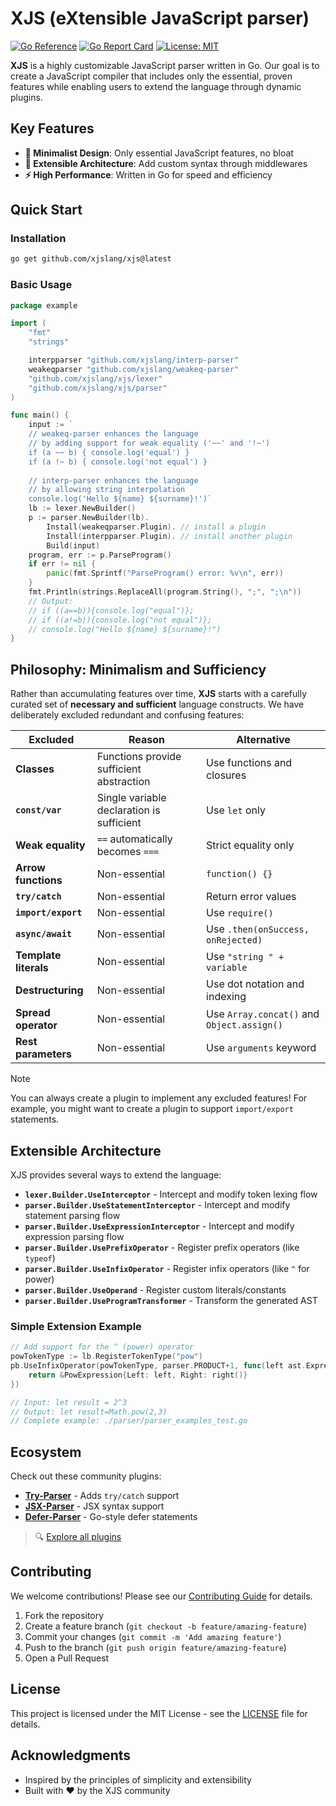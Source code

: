 # XJS (eXtensible JavaScript parser)

[![Go Reference](https://pkg.go.dev/badge/github.com/xjslang/xjs.svg)](https://pkg.go.dev/github.com/xjslang/xjs)
[![Go Report Card](https://goreportcard.com/badge/github.com/xjslang/xjs)](https://goreportcard.com/report/github.com/xjslang/xjs)
[![License: MIT](https://img.shields.io/badge/License-MIT-yellow.svg)](https://opensource.org/licenses/MIT)

**XJS** is a highly customizable JavaScript parser written in Go. Our goal is to create a JavaScript compiler that includes only the essential, proven features while enabling users to extend the language through dynamic plugins.

## Key Features

- **🎯 Minimalist Design**: Only essential JavaScript features, no bloat
- **🔧 Extensible Architecture**: Add custom syntax through middlewares
- **⚡ High Performance**: Written in Go for speed and efficiency  

## Quick Start

### Installation

```bash
go get github.com/xjslang/xjs@latest
```

### Basic Usage

```go
package example

import (
	"fmt"
	"strings"

	interpparser "github.com/xjslang/interp-parser"
	weakeqparser "github.com/xjslang/weakeq-parser"
	"github.com/xjslang/xjs/lexer"
	"github.com/xjslang/xjs/parser"
)

func main() {
	input := `
	// weakeq-parser enhances the language
	// by adding support for weak equality ('~~' and '!~')
	if (a ~~ b) { console.log('equal') }
	if (a !~ b) { console.log('not equal') }
	
	// interp-parser enhances the language
	// by allowing string interpolation
	console.log('Hello ${name} ${surname}!')`
	lb := lexer.NewBuilder()
	p := parser.NewBuilder(lb).
		Install(weakeqparser.Plugin). // install a plugin
		Install(interpparser.Plugin). // install another plugin
		Build(input)
	program, err := p.ParseProgram()
	if err != nil {
		panic(fmt.Sprintf("ParseProgram() error: %v\n", err))
	}
	fmt.Println(strings.ReplaceAll(program.String(), ";", ";\n"))
	// Output:
	// if ((a==b)){console.log("equal")};
	// if ((a!=b)){console.log("not equal")};
	// console.log("Hello ${name} ${surname}!")
}
```

## Philosophy: Minimalism and Sufficiency

Rather than accumulating features over time, **XJS** starts with a carefully curated set of **necessary and sufficient** language constructs. We have deliberately excluded redundant and confusing features:

| Excluded | Reason | Alternative |
|----------|--------|-------------|
| **Classes** | Functions provide sufficient abstraction | Use functions and closures |
| **`const/var`** | Single variable declaration is sufficient | Use `let` only |
| **Weak equality** | `==` automatically becomes `===` | Strict equality only |
| **Arrow functions** | Non-essential | `function() {}` |
| **`try/catch`** | Non-essential | Return error values |
| **`import/export`** | Non-essential | Use `require()` |
| **`async/await`** | Non-essential | Use `.then(onSuccess, onRejected)` |
| **Template literals** | Non-essential | Use `"string " + variable` |
| **Destructuring** | Non-essential | Use dot notation and indexing |
| **Spread operator** | Non-essential | Use `Array.concat()` and `Object.assign()` |
| **Rest parameters** | Non-essential | Use `arguments` keyword |

> [!NOTE]
> You can always create a plugin to implement any excluded features! For example, you might want to create a plugin to support `import/export` statements.

## Extensible Architecture

XJS provides several ways to extend the language:

- **`lexer.Builder.UseInterceptor`** - Intercept and modify token lexing flow
- **`parser.Builder.UseStatementInterceptor`** - Intercept and modify statement parsing flow
- **`parser.Builder.UseExpressionInterceptor`** - Intercept and modify expression parsing flow  
- **`parser.Builder.UsePrefixOperator`** - Register prefix operators (like `typeof`)
- **`parser.Builder.UseInfixOperator`** - Register infix operators (like `^` for power)
- **`parser.Builder.UseOperand`** - Register custom literals/constants
- **`parser.Builder.UseProgramTransformer`** - Transform the generated AST

### Simple Extension Example

```go
// Add support for the ^ (power) operator
powTokenType := lb.RegisterTokenType("pow")
pb.UseInfixOperator(powTokenType, parser.PRODUCT+1, func(left ast.Expression, right func() ast.Expression) ast.Expression {
    return &PowExpression{Left: left, Right: right()}
})

// Input: let result = 2^3
// Output: let result=Math.pow(2,3)
// Complete example: ./parser/parser_examples_test.go
```

<!-- ## Documentation

- **[Getting Started Guide](docs/getting-started.md)** - Step-by-step tutorial
- **[Extension Examples](docs/examples/)** - Complete code examples
- **[API Reference](docs/api-reference.md)** - Detailed API documentation
- **[Plugin Development](docs/plugin-development.md)** - Build your own extensions
- **[Architecture Overview](docs/architecture.md)** - Understanding XJS internals -->

## Ecosystem

Check out these community plugins:

- **[Try-Parser](https://github.com/xjslang/try-parser)** - Adds `try/catch` support
- **[JSX-Parser](https://github.com/xjslang/jsx-parser)** - JSX syntax support
- **[Defer-Parser](https://github.com/xjslang/defer-parser)** - Go-style defer statements

> 🔍 [Explore all plugins](https://github.com/search?q=org%3Axjslang+-parser&type=repositories)

## Contributing

We welcome contributions! Please see our [Contributing Guide](CONTRIBUTING.md) for details.

1. Fork the repository
2. Create a feature branch (`git checkout -b feature/amazing-feature`)
3. Commit your changes (`git commit -m 'Add amazing feature'`)
4. Push to the branch (`git push origin feature/amazing-feature`)
5. Open a Pull Request

## License

This project is licensed under the MIT License - see the [LICENSE](LICENSE) file for details.

## Acknowledgments

- Inspired by the principles of simplicity and extensibility
- Built with ❤️ by the XJS community
